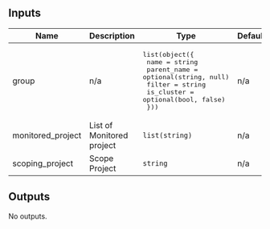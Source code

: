 <!-- BEGINNING OF PRE-COMMIT-TERRAFORM DOCS HOOK -->
## Inputs

| Name | Description | Type | Default | Required |
|------|-------------|------|---------|:--------:|
| group | n/a | <pre>list(object({<br>    name        = string<br>    parent_name = optional(string, null)<br>    filter      = string<br>    is_cluster  = optional(bool, false)<br>  }))</pre> | n/a | yes |
| monitored\_project | List of Monitored project | `list(string)` | n/a | yes |
| scoping\_project | Scope Project | `string` | n/a | yes |

## Outputs

No outputs.

<!-- END OF PRE-COMMIT-TERRAFORM DOCS HOOK -->

